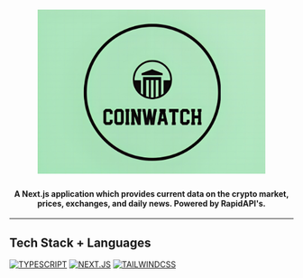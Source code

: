 <h1 align="center">
  <img src="crypto-app/src/images/cryptocurrencypreview.jpeg" alt="logo" width="80%">
</h1>

<h4 align="center">A Next.js application which provides current data on the crypto market, prices, exchanges, and daily news. Powered by RapidAPI's.</h4>

<hr>

## Tech Stack + Languages

[![TYPESCRIPT](https://img.shields.io/badge/TypeScript-007ACC?style=for-the-badge&logo=typescript&logoColor=white)](https://www.typescriptlang.org/)
[![NEXT.JS](https://img.shields.io/badge/NEXT-0769AD?style=for-the-badge&logo=next.js&logoColor=white)](https://nextjs.org/)
[![TAILWINDCSS](https://img.shields.io/badge/Tailwind_CSS-38B2AC?style=for-the-badge&logo=tailwind-css&logoColor=white)](https://tailwindcss.com/)
